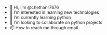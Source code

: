 - 👋 Hi, I’m @chethanr7676
- 👀 I’m interested in learning new technologies
- 🌱 I’m currently learning python
- 💞️ I’m looking to collaborate on python projects
- 📫 How to reach me through email

<!---
chethanr7676/chethanr7676 is a ✨ special ✨ repository because its `README.md` (this file) appears on your GitHub profile.
You can click the Preview link to take a look at your changes.
--->
